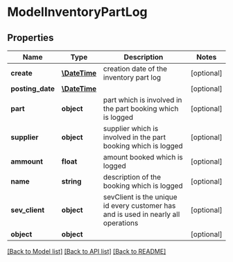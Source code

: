 # ModelInventoryPartLog

## Properties
Name | Type | Description | Notes
------------ | ------------- | ------------- | -------------
**create** | [**\DateTime**](\DateTime.md) | creation date of the inventory part log | [optional] 
**posting_date** | [**\DateTime**](\DateTime.md) |  | [optional] 
**part** | **object** | part which is involved in the part booking which is logged | [optional] 
**supplier** | **object** | supplier which is involved in the part booking which is logged | [optional] 
**ammount** | **float** | amount booked which is logged | [optional] 
**name** | **string** | description of the booking which is logged | [optional] 
**sev_client** | **object** | sevClient is the unique id every customer has and is used in nearly all operations | [optional] 
**object** | **object** |  | [optional] 

[[Back to Model list]](../README.md#documentation-for-models) [[Back to API list]](../README.md#documentation-for-api-endpoints) [[Back to README]](../README.md)


